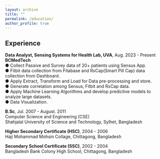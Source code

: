```yaml
---
layout: archive
title: ""
permalink: /education/
author_profile: true
---
```





## Experience

**Data Analyst, Sensing Systems for Health Lab, UVA**,  Aug. 2023 - Present  
**BCMedTech**  
● Collect Passive and Survey data of 20+ patients using Sensus App.  
● Fitbit data collection from Fitabase and RxCap(Smart Pill Cap) data collection from Dashboard.  
● Apply Extract, Transform and Load for Data pre-processing and store.  
● Generate correlation among Sensus, Fitbit and RxCap data.  
● Apply Machine Learning Algorithms and develop predictive models to analyze large datasets.  
● Data Visualization.  


**B.Sc**,  Jul. 2007 - August. 2011  
Computer Science and Engineering (CSE)  
Shahjalal University of Science and Technology, Sylhet, Bangladesh  


**Higher Secondary Certificate (HSC)**,  2004 - 2006  
Haji Mohammad Mohsin Collage, Chittagong, Bangladesh

**Secondary School Certificate (SSC)**,  2002 - 2004  
Bangladesh Bank Colony High School, Chittagong, Bangladesh
